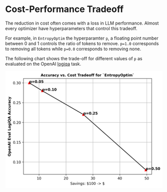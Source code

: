 # Cost-Performance Tradeoff
The reduction in cost often comes with a loss in LLM performance. Almost every optimizer have hyperparameters that control this tradeoff. 

For example, in `EntropyOptim` the hyperparamter `p`, a floating point number between 0 and 1 controls the ratio of tokens to remove. `p=1.0` corresponds to removing all tokens while `p=0.0` corresponds to removing none. 

The following chart shows the trade-off for different values of `p` as evaluated on the OpenAI [logiqa](https://github.com/openai/evals/blob/main/evals/registry/evals/logiqa.yaml) task.


<div align="center">
  <img src="../_static/tradeoff.png" alt="tradeoff" />
</div>